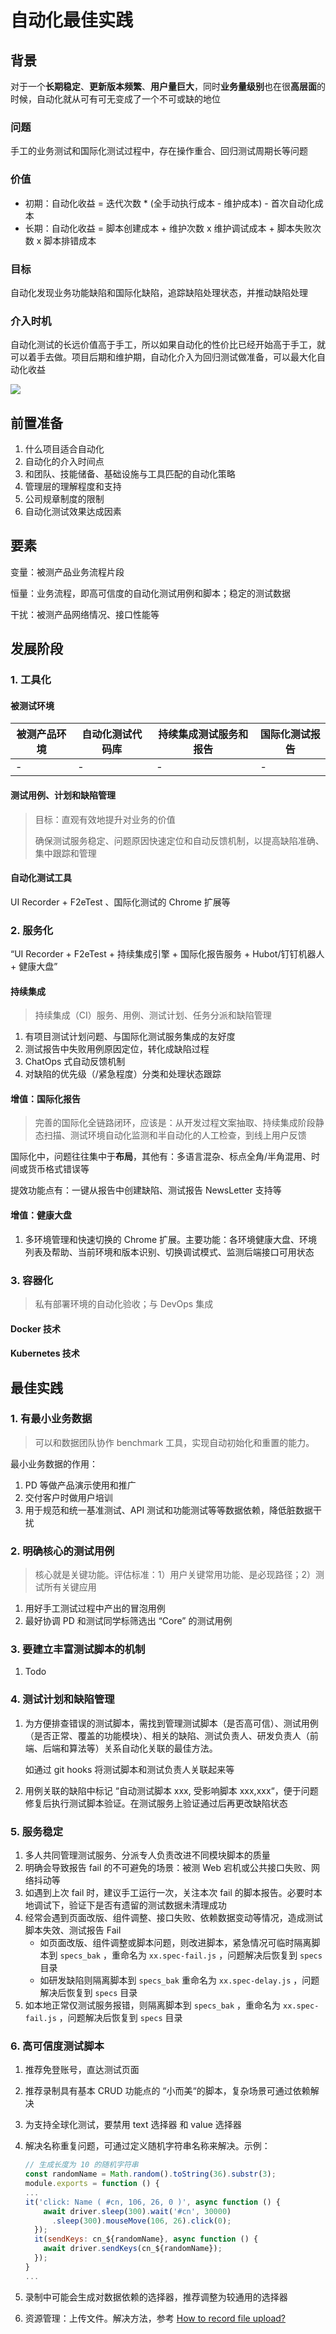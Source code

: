 # 自动化最佳实践

## 背景

对于一个**长期稳定**、**更新版本频繁**、**用户量巨大**，同时**业务量级别**也在很**高层面**的时候，自动化就从可有可无变成了一个不可或缺的地位

### 问题

手工的业务测试和国际化测试过程中，存在操作重合、回归测试周期长等问题

### 价值

- 初期：自动化收益 = 迭代次数 * (全手动执行成本 - 维护成本) - 首次自动化成本
- 长期：自动化收益 = 脚本创建成本 + 维护次数 x 维护调试成本 + 脚本失败次数 x 脚本排错成本

### 目标

自动化发现业务功能缺陷和国际化缺陷，追踪缺陷处理状态，并推动缺陷处理

### 介入时机

自动化测试的长远价值高于手工，所以如果自动化的性价比已经开始高于手工，就可以着手去做。项目后期和维护期，自动化介入为回归测试做准备，可以最大化自动化收益

![](https://raw.githubusercontent.com/TingGe/defensor-e2e-testing/80074647a7db139d8a9ed7dc081413173047ec0c/docs/automation_Turning_point.jpg)

## 前置准备

1. 什么项目适合自动化
2. 自动化的介入时间点
3. 和团队、技能储备、基础设施与工具匹配的自动化策略
4. 管理层的理解程度和支持
5. 公司规章制度的限制
6. 自动化测试效果达成因素

## 要素

变量：被测产品业务流程片段

恒量：业务流程，即高可信度的自动化测试用例和脚本；稳定的测试数据

干扰：被测产品网络情况、接口性能等

## 发展阶段

### 1. 工具化

#### 被测试环境

| 被测产品环境 | 自动化测试代码库 | 持续集成测试服务和报告 | 国际化测试报告 |
| ------------ | ---------------- | ---------------------- | -------------- |
| -            | -                | -                      | -              |

#### 测试用例、计划和缺陷管理

> 目标：直观有效地提升对业务的价值
>
> 确保测试服务稳定、问题原因快速定位和自动反馈机制，以提高缺陷准确、集中跟踪和管理

#### 自动化测试工具

UI Recorder + F2eTest 、国际化测试的 Chrome 扩展等

### 2. 服务化

 “UI Recorder + F2eTest + 持续集成引擎 + 国际化报告服务 + Hubot/钉钉机器人 + 健康大盘” 

#### 持续集成

> 持续集成（CI）服务、用例、测试计划、任务分派和缺陷管理

1. 有项目测试计划问题、与国际化测试服务集成的友好度
2. 测试报告中失败用例原因定位，转化成缺陷过程
3. ChatOps 式自动反馈机制
4. 对缺陷的优先级（/紧急程度）分类和处理状态跟踪

#### 增值：国际化报告

> 完善的国际化全链路闭环，应该是：从开发过程文案抽取、持续集成阶段静态扫描、测试环境自动化监测和半自动化的人工检查，到线上用户反馈

国际化中，问题往往集中于**布局**，其他有：多语言混杂、标点全角/半角混用、时间或货币格式错误等

提效功能点有：一键从报告中创建缺陷、测试报告 NewsLetter 支持等

#### 增值：健康大盘

1. 多环境管理和快速切换的 Chrome 扩展。主要功能：各环境健康大盘、环境列表及帮助、当前环境和版本识别、切换调试模式、监测后端接口可用状态

### 3. 容器化

> 私有部署环境的自动化验收；与 DevOps 集成

#### Docker 技术

#### Kubernetes 技术

## 最佳实践

### 1. 有最小业务数据

> 可以和数据团队协作 benchmark 工具，实现自动初始化和重置的能力。

最小业务数据的作用：

1. PD 等做产品演示使用和推广
2. 交付客户时做用户培训
3. 用于规范和统一基准测试、API 测试和功能测试等等数据依赖，降低脏数据干扰

### 2. 明确核心的测试用例

> 核心就是关键功能。评估标准：1）用户关键常用功能、是必现路径；2）测试所有关键应用

1. 用好手工测试过程中产出的冒泡用例
2. 最好协调 PD 和测试同学标筛选出 “Core” 的测试用例

### 3. 要建立丰富测试脚本的机制

1. Todo

### 4. 测试计划和缺陷管理

1. 为方便排查错误的测试脚本，需找到管理测试脚本（是否高可信）、测试用例（是否正常、覆盖的功能模块）、相关的缺陷、测试负责人、研发负责人（前端、后端和算法等）关系自动化关联的最佳方法。

   如通过 git hooks 将测试脚本和测试负责人关联起来等

2. 用例关联的缺陷中标记 “自动测试脚本 xxx, 受影响脚本 xxx,xxx“，便于问题修复后执行测试脚本验证。在测试服务上验证通过后再更改缺陷状态

### 5. 服务稳定

1. 多人共同管理测试服务、分派专人负责改进不同模块脚本的质量
2. 明确会导致报告 fail 的不可避免的场景：被测 Web 宕机或公共接口失败、网络抖动等
3. 如遇到上次 fail 时，建议手工运行一次，关注本次 fail 的脚本报告。必要时本地调试下，验证下是否有遗留的测试数据未清理成功
4. 经常会遇到页面改版、组件调整、接口失败、依赖数据变动等情况，造成测试脚本失效、测试报告 Fail
   - 如页面改版、组件调整或脚本问题，则改进脚本，紧急情况可临时隔离脚本到 `specs_bak` ，重命名为 `xx.spec-fail.js` ，问题解决后恢复到 `specs` 目录
   - 如研发缺陷则隔离脚本到 `specs_bak` 重命名为 `xx.spec-delay.js` ，问题解决后恢复到 `specs` 目录
5. 如本地正常仅测试服务报错，则隔离脚本到 `specs_bak` ，重命名为 `xx.spec-fail.js` ，问题解决后恢复到 `specs` 目录

### 6. 高可信度测试脚本

1. 推荐免登账号，直达测试页面

2. 推荐录制具有基本 CRUD 功能点的 “小而美“的脚本，复杂场景可通过依赖解决

3. 为支持全球化测试，要禁用 text 选择器 和 value 选择器

4. 解决名称重复问题，可通过定义随机字符串名称来解决。示例：

   ```javascript
   // 生成长度为 10 的随机字符串
   const randomName = Math.random().toString(36).substr(3);
   module.exports = function () {
   ...
   it('click: Name ( #cn, 106, 26, 0 )', async function () {
       await driver.sleep(300).wait('#cn', 30000)
         .sleep(300).mouseMove(106, 26).click(0);
     });
     it(sendKeys: cn_${randomName}, async function () {
       await driver.sendKeys(cn_${randomName});
     });
   }
   ...
   ```

5. 录制中可能会生成对数据依赖的选择器，推荐调整为较通用的选择器

6. 资源管理：上传文件。解决方法，参考 [How to record file upload?](https://github.com/alibaba/uirecorder#how-to-record-file-upload)
